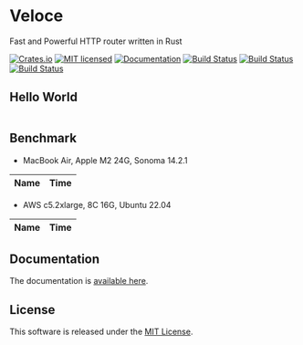 Veloce
==========================

Fast and Powerful HTTP router written in Rust

[![Crates.io][crates-badge]][crates-url]
[![MIT licensed][license-badge]][license-url]
[![Documentation][document-badge]][document-url]
[![Build Status][linux-badge]][linux-url]
[![Build Status][macos-badge]][macos-url]
[![Build Status][windows-badge]][windows-url]

[crates-badge]: https://img.shields.io/crates/v/veloce.svg
[crates-url]: https://crates.io/crates/veloce
[license-badge]: https://img.shields.io/badge/license-MIT-blue.svg
[license-url]: https://github.com/chensoft/veloce?tab=MIT-1-ov-file
[document-badge]: https://docs.rs/veloce/badge.svg
[document-url]: https://docs.rs/veloce
[linux-badge]: https://github.com/chensoft/veloce/actions/workflows/linux.yml/badge.svg
[linux-url]: https://github.com/chensoft/veloce/actions/workflows/linux.yml
[macos-badge]: https://github.com/chensoft/veloce/actions/workflows/macos.yml/badge.svg
[macos-url]: https://github.com/chensoft/veloce/actions/workflows/macos.yml
[windows-badge]: https://github.com/chensoft/veloce/actions/workflows/windows.yml/badge.svg
[windows-url]: https://github.com/chensoft/veloce/actions/workflows/windows.yml

## Hello World

```rust
```

## Benchmark

- MacBook Air, Apple M2 24G, Sonoma 14.2.1

| Name              |              Time               |
|:------------------|:-------------------------------:|

- AWS c5.2xlarge, 8C 16G, Ubuntu 22.04

| Name              |              Time               |
|:------------------|:-------------------------------:|

## Documentation

The documentation is [available here](https://docs.rs/veloce).

## License

This software is released under the [MIT License](https://github.com/chensoft/veloce?tab=MIT-1-ov-file).
